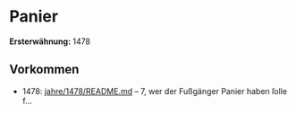 # Panier

**Ersterwähnung:** 1478

## Vorkommen
- 1478: [jahre/1478/README.md](../jahre/1478/README.md) – 7, wer der Fußgänger Panier
haben ſolle f...
